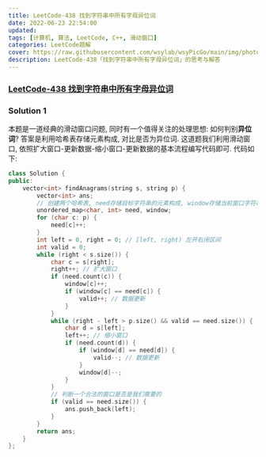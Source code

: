 ```yaml
---
title: LeetCode-438 找到字符串中所有字母异位词 
date: 2022-06-23 22:54:00
updated:
tags: [计算机, 算法, LeetCode, C++, 滑动窗口]
categories: LeetCode题解
cover: https://raw.githubusercontent.com/wsylab/wsyPicGo/main/img/photo-1512484186986-88ff4e9313cc
description: LeetCode-438「找到字符串中所有字母异位词」的思考与解答
---
```

### [LeetCode-438 找到字符串中所有字母异位词](https://leetcode.cn/problems/find-all-anagrams-in-a-string/)

### Solution 1
本题是一道经典的滑动窗口问题, 同时有一个值得关注的处理思想: 如何判别**异位词**? 答案是利用哈希表存储元素构成, 对比是否为异位词.
这道题我们利用滑动窗口, 依照扩大窗口-更新数据-缩小窗口-更新数据的基本流程编写代码即可.
代码如下:
```C++
class Solution {
public:
    vector<int> findAnagrams(string s, string p) {
        vector<int> ans;
        // 创建两个哈希表, need存储目标字符串的元素构成, window存储当前窗口字符串的元素构成
        unordered_map<char, int> need, window;
        for (char c: p) {
            need[c]++;
        }
        int left = 0, right = 0; // [left, right) 左开右闭区间
        int valid = 0;
        while (right < s.size()) {
            char c = s[right];
            right++; // 扩大窗口
            if (need.count(c)) {
                window[c]++;
                if (window[c] == need[c]) {
                    valid++; // 数据更新
                }
            }
            while (right - left > p.size() && valid == need.size()) {
                char d = s[left];
                left++; // 缩小窗口
                if (need.count(d)) {
                    if (window[d] == need[d]) {
                        valid--; // 数据更新
                    }
                    window[d]--;
                }
            }
            // 判断一个合法的窗口是否是我们需要的
            if (valid == need.size()) {
                ans.push_back(left);
            }
        }
        return ans;
    }
};
```